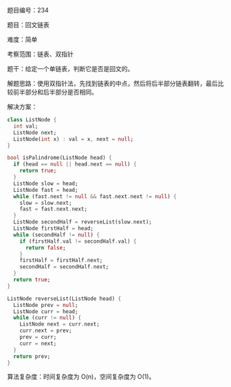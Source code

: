 题目编号：234

题目：回文链表

难度：简单

考察范围：链表、双指针

题干：给定一个单链表，判断它是否是回文的。

解题思路：使用双指针法，先找到链表的中点，然后将后半部分链表翻转，最后比较前半部分和后半部分是否相同。

解决方案：

```dart
class ListNode {
  int val;
  ListNode next;
  ListNode(int x) : val = x, next = null;
}

bool isPalindrome(ListNode head) {
  if (head == null || head.next == null) {
    return true;
  }
  ListNode slow = head;
  ListNode fast = head;
  while (fast.next != null && fast.next.next != null) {
    slow = slow.next;
    fast = fast.next.next;
  }
  ListNode secondHalf = reverseList(slow.next);
  ListNode firstHalf = head;
  while (secondHalf != null) {
    if (firstHalf.val != secondHalf.val) {
      return false;
    }
    firstHalf = firstHalf.next;
    secondHalf = secondHalf.next;
  }
  return true;
}

ListNode reverseList(ListNode head) {
  ListNode prev = null;
  ListNode curr = head;
  while (curr != null) {
    ListNode next = curr.next;
    curr.next = prev;
    prev = curr;
    curr = next;
  }
  return prev;
}
```

算法复杂度：时间复杂度为 O(n)，空间复杂度为 O(1)。